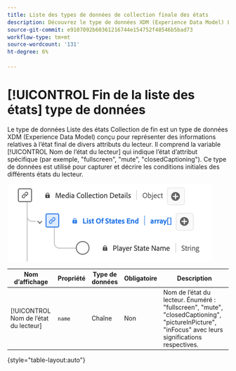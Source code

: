 ```yaml
---
title: Liste des types de données de collection finale des états
description: Découvrez le type de données XDM (Experience Data Model) List of States End Collection Data Type (Liste des états).
source-git-commit: e9107092b60361216744e154752f48546b5bad73
workflow-type: tm+mt
source-wordcount: '131'
ht-degree: 6%

---
```


# [!UICONTROL Fin de la liste des états] type de données

Le type de données Liste des états Collection de fin est un type de données XDM (Experience Data Model) conçu pour représenter des informations relatives à l’état final de divers attributs du lecteur. Il comprend la variable [!UICONTROL Nom de l’état du lecteur] qui indique l’état d’attribut spécifique (par exemple, &quot;fullscreen&quot;, &quot;mute&quot;, &quot;closedCaptioning&quot;). Ce type de données est utilisé pour capturer et décrire les conditions initiales des différents états du lecteur.

![Diagramme de type de données Liste des états de collecte de fin .](../images/data-types/list-of-states-end-collection.png)

| Nom d’affichage | Propriété | Type de données | Obligatoire | Description |
|--------------------------------|--------------|-----------|-----------|-------------------------------------------------|
| [!UICONTROL Nom de l’état du lecteur] | `name` | Chaîne | Non | Nom de l’état du lecteur. Énuméré : &quot;fullscreen&quot;, &quot;mute&quot;, &quot;closedCaptioning&quot;, &quot;pictureInPicture&quot;, &quot;inFocus&quot; avec leurs significations respectives. |

{style="table-layout:auto"}
